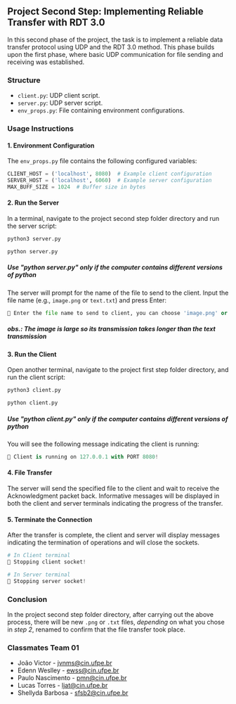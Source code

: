 ## Project Second Step: Implementing Reliable Transfer with RDT 3.0

In this second phase of the project, the task is to implement a reliable data transfer protocol using UDP and the RDT 3.0 method. This phase builds upon the first phase, where basic UDP communication for file sending and receiving was established.

### Structure

- `client.py`: UDP client script.
- `server.py`: UDP server script.
- `env_props.py`: File containing environment configurations.

### Usage Instructions

#### 1. Environment Configuration
   The `env_props.py` file contains the following configured variables:

   ```python
   CLIENT_HOST = ('localhost', 8080)  # Example client configuration
   SERVER_HOST = ('localhost', 6060)  # Example server configuration
   MAX_BUFF_SIZE = 1024  # Buffer size in bytes
   ```

#### 2. Run the Server
   In a terminal, navigate to the project second step folder directory and run the server script:

   ```python
   python3 server.py
   ```

   ```python
   python server.py
   ```
   ##### Use "python server.py" only if the computer contains different versions of python

   The server will prompt for the name of the file to send to the client. Input the file name (e.g., `image.png` or `text.txt`) and press Enter:
   ```python
   💬 Enter the file name to send to client, you can choose 'image.png' or 'text.txt': image.png # Here goes your input
   ```
   ##### obs.: The image is large so its transmission takes longer than the text transmission


#### 3. Run the Client
  Open another terminal, navigate to the project first step folder directory, and run the client script:

   ```python
   python3 client.py
   ```

   ```python
   python client.py
   ```
   ##### Use "python client.py" only if the computer contains different versions of python

   You will see the following message indicating the client is running:
   ```python
   🚀 Client is running on 127.0.0.1 with PORT 8080!   
   ```

#### 4. File Transfer
   The server will send the specified file to the client and wait to receive the Acknowledgment packet back. Informative messages will be displayed in both the client and server terminals indicating the progress of the transfer.

#### 5. Terminate the Connection
   After the transfer is complete, the client and server will display messages indicating the termination of operations and will close the sockets.
   ```python
   # In Client terminal 
   🛑 Stopping client socket!

   # In Server terminal
   🛑 Stopping server socket!
   ```

### Conclusion
   In the project second step folder directory, after carrying out the above process, there will be new `.png` or `.txt` files, *depending* on what you chose in *step 2*, renamed to confirm that the file transfer took place.

### Classmates Team 01
- João Victor - jvnms@cin.ufpe.br
- Edenn Weslley - ewss@cin.ufpe.br
- Paulo Nascimento - pmn@cin.ufpe.br
- Lucas Torres - ljat@cin.ufpe.br
- Shellyda Barbosa - sfsb2@cin.ufpe.br
    
    



